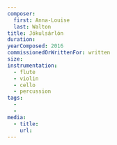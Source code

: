 ```yaml
---
composer:
  first: Anna-Louise
  last: Walton
title: Jökulsárlón
duration:
yearComposed: 2016
commissionedOrWrittenFor: written
size:
instrumentation:
  - flute
  - violin
  - cello
  - percussion
tags:
  -
  -
media:
  - title:
    url:
---
```

